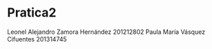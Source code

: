 Pratica2
========
Leonel Alejandro Zamora Hernández  201212802
Paula María Vásquez Cifuentes 201314745
